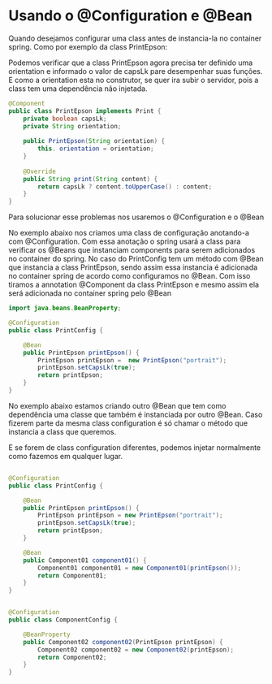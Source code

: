 # Usando o @Configuration e @Bean

Quando desejamos configurar uma class antes de instancia-la no container spring. Como por exemplo da class PrintEpson:

Podemos verificar que a class PrintEpson agora precisa ter definido uma orientation e informado o valor de capsLk
pare desempenhar suas funções. E como a orientation esta no construtor, se quer ira subir o servidor, pois a class tem
uma dependência não injetada.
```java
@Component
public class PrintEpson implements Print {
    private boolean capsLk;
    private String orientation;
    
    public PrintEpson(String orientation) {
        this. orientation = orientation;
    }
    
    @Override
    public String print(String content) {
        return capsLk ? content.toUpperCase() : content;
    }
}
```

Para solucionar esse problemas nos usaremos o @Configuration e o @Bean

No exemplo abaixo nos criamos uma class de configuração anotando-a com @Configuration. Com essa anotação o spring usará
a class para verificar os @Beans que instanciam components para serem adicionados no container do spring.
No caso do PrintConfig tem um método com @Bean que instancia a class PrintEpson, sendo assim essa instancia é adicionada
no container spring de acordo como configuramos no @Bean. Com isso tiramos a annotation @Component da class PrintEpson e
mesmo assim ela será adicionada no container spring pelo @Bean
```java
import java.beans.BeanProperty;

@Configuration
public class PrintConfig {

    @Bean
    public PrintEpson printEpson() {
        PrintEpson printEpson =  new PrintEpson("portrait");
        printEpson.setCapsLk(true);
        return printEpson;
    }
}
```

No exemplo abaixo estamos criando outro @Bean que tem como dependência uma classe que também é instanciada por outro
@Bean. Caso fizerem parte da mesma class configuration é só chamar o método que instancia a class que queremos.

E se forem de class configuration diferentes, podemos injetar normalmente como fazemos em qualquer lugar.
```java

@Configuration
public class PrintConfig {

    @Bean
    public PrintEpson printEpson() {
        PrintEpson printEpson = new PrintEpson("portrait");
        printEpson.setCapsLk(true);
        return printEpson;
    }

    @Bean
    public Component01 component01() {
        Component01 component01 = new Component01(printEpson());
        return Component01;
    }
}


@Configuration
public class ComponentConfig {

    @BeanProperty
    public Component02 component02(PrintEpson printEpson) {
        Component02 component02 = new Component02(printEpson);
        return Component02;
    }
}
```

